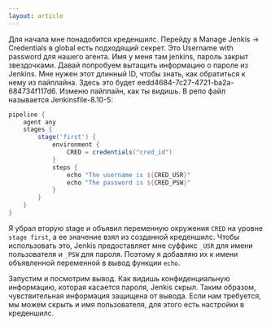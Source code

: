 ```yaml
---
layout: article
---
```

Для начала мне понадобится креденшилс. Перейду в Manage Jenkis -> Credentials в global есть подходящий секрет. Это Username with password для нашего агента. Имя у меня там jenkins, пароль закрыт звездочками. Давай попробуем вытащить информацию о пароле из Jenkins. Мне нужен этот длинный ID, чтобы знать, как обратиться к нему из пайплайна. Здесь это будет eedd4684-7c27-4721-ba2a-684734f117d6. Изменю пайплайн, как ты видишь. В репо файл называется Jenkinsfile-8.10-5:

```groovy
pipeline {
    agent any
    stages {
        stage('first') {
            environment {
                CRED = credentials("cred_id")
            }
            steps {
                echo "The username is ${CRED_USR}"
                echo "The password is ${CRED_PSW}"
            }
        }
    }
}
```

Я убрал вторую stage и объявил переменную окружения `CRED` на уровне `stage first`, а ее значение взял из созданной креденшилс. Чтобы использовать это, Jenkis предоставляет мне суффикс `_USR` для имени пользователя и `_PSW` для пароля. Поэтому я добавляю их к имени объявленной переменной в вывод функции `echo`.

Запустим и посмотрим вывод. Как видишь конфиденциальную информацию, которая касается пароля, Jenkis скрыл. Таким образом, чувствительная информация защищена от вывода. Если нам требуется, мы можем скрыть и имя пользователя, для этого есть настройки в креденшилс.

